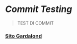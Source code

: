 # ***Commit Testing***	

>TEST DI COMMIT 

### [Sito Gardalond]('https://stivalestrappo.vooidd.repl.co')